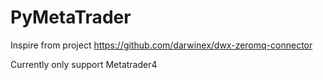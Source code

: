 # PyMetaTrader

Inspire from project https://github.com/darwinex/dwx-zeromq-connector

Currently only support Metatrader4
